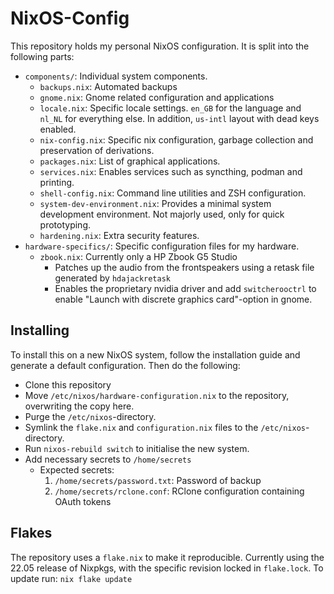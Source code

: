 # NixOS-Config

This repository holds my personal NixOS configuration. It is split into the following parts:
* `components/`: Individual system components.
    * `backups.nix`: Automated backups
    * `gnome.nix`: Gnome related configuration and applications
    * `locale.nix`: Specific locale settings. `en_GB` for the language and `nl_NL` for everything else. In addition, `us-intl` layout with dead keys enabled.
    * `nix-config.nix`: Specific nix configuration, garbage collection and preservation of derivations.
    * `packages.nix`: List of graphical applications.
    * `services.nix`: Enables services such as syncthing, podman and printing.
    * `shell-config.nix`: Command line utilities and ZSH configuration.
    * `system-dev-environment.nix`: Provides a minimal system development environment. Not majorly used, only for quick prototyping. 
    * `hardening.nix`: Extra security features.
* `hardware-specifics/`: Specific configuration files for my hardware.
    * `zbook.nix`: Currently only a HP Zbook G5 Studio
        * Patches up the audio from the frontspeakers using a retask file generated by `hdajackretask`
        * Enables the proprietary nvidia driver and add `switcherooctrl` to enable "Launch with discrete graphics card"-option in gnome.

## Installing
To install this on a new NixOS system, follow the installation guide and generate a default configuration. Then do the following:

* Clone this repository
* Move `/etc/nixos/hardware-configuration.nix` to the repository, overwriting the copy here.
* Purge the `/etc/nixos`-directory.
* Symlink the `flake.nix` and `configuration.nix` files to the `/etc/nixos`-directory.
* Run `nixos-rebuild switch` to initialise the new system.
* Add necessary secrets to `/home/secrets`
    * Expected secrets:
        1. `/home/secrets/password.txt`: Password of backup
        2. `/home/secrets/rclone.conf`: RClone configuration containing OAuth tokens

## Flakes
The repository uses a `flake.nix` to make it reproducible. Currently using the 22.05 release of Nixpkgs, with the specific revision locked in `flake.lock`. 
To update run: `nix flake update`